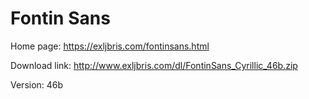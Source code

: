 # Fontin Sans

Home page: https://exljbris.com/fontinsans.html

Download link: http://www.exljbris.com/dl/FontinSans_Cyrillic_46b.zip

Version: 46b
